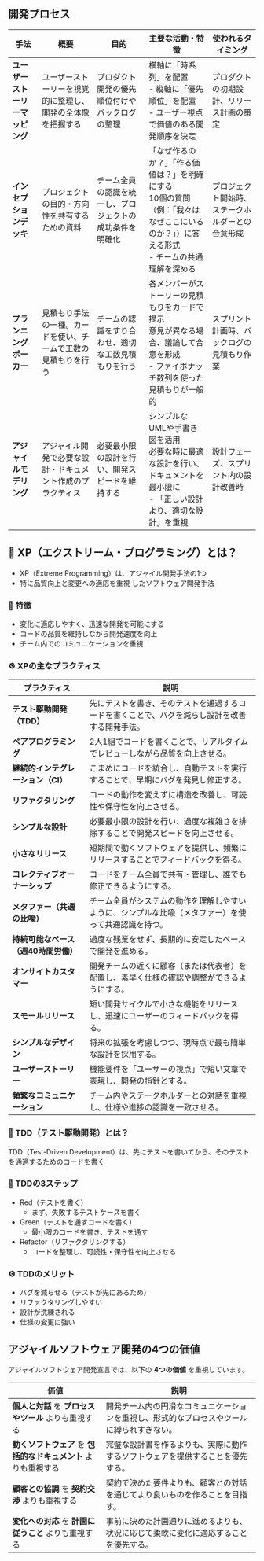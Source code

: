 ## 開発プロセス

| 手法 | 概要 | 目的 | 主要な活動・特徴 | 使われるタイミング |
|------|------|------|----------------|----------------|
| **ユーザーストーリーマッピング** | ユーザーストーリーを視覚的に整理し、開発の全体像を把握する | プロダクト開発の優先順位付けやバックログの整理 | 横軸に「時系列」を配置<br>- 縦軸に「優先順位」を配置<br>- ユーザー視点で価値のある開発順序を決定 | プロダクトの初期設計、リリース計画の策定 |
| **インセプションデッキ** | プロジェクトの目的・方向性を共有するための資料 | チーム全員の認識を統一し、プロジェクトの成功条件を明確化 | 「なぜ作るのか？」「作る価値は？」を明確にする<br> 10個の質問（例：「我々はなぜここにいるのか？」）に答える形式<br>- チームの共通理解を深める | プロジェクト開始時、ステークホルダーとの合意形成 |
| **プランニングポーカー** | 見積もり手法の一種。カードを使い、チームで工数の見積もりを行う | チームの認識をすり合わせ、適切な工数見積もりを行う | 各メンバーがストーリーの見積もりをカードで提示<br> 意見が異なる場合、議論して合意を形成<br>- ファイボナッチ数列を使った見積もりが一般的 | スプリント計画時、バックログの見積もり作業 |
| **アジャイルモデリング** | アジャイル開発で必要な設計・ドキュメント作成のプラクティス | 必要最小限の設計を行い、開発スピードを維持する | シンプルなUMLや手書き図を活用<br>必要な時に最適な設計を行い、ドキュメントを最小限に<br>- 「正しい設計より、適切な設計」を重視 | 設計フェーズ、スプリント内の設計改善時 |


## 🔹 XP（エクストリーム・プログラミング）とは？
- XP（Extreme Programming）は、アジャイル開発手法の1つ 
- 特に品質向上と変更への適応を重視 したソフトウェア開発手法

### 📌 特徴
- 変化に適応しやすく、迅速な開発を可能にする
- コードの品質を維持しながら開発速度を向上
- チーム内でのコミュニケーションを重視

### ⚙️ XPの主なプラクティス

| プラクティス | 説明 |
|-------------|------|
| **テスト駆動開発（TDD）** | 先にテストを書き、そのテストを通過するコードを書くことで、バグを減らし設計を改善する開発手法。 |
| **ペアプログラミング** | 2人1組でコードを書くことで、リアルタイムでレビューしながら品質を向上させる。 |
| **継続的インテグレーション（CI）** | こまめにコードを統合し、自動テストを実行することで、早期にバグを発見し修正する。 |
| **リファクタリング** | コードの動作を変えずに構造を改善し、可読性や保守性を向上させる。 |
| **シンプルな設計** | 必要最小限の設計を行い、過度な複雑さを排除することで開発スピードを向上させる。 |
| **小さなリリース** | 短期間で動くソフトウェアを提供し、頻繁にリリースすることでフィードバックを得る。 |
| **コレクティブオーナーシップ** | コードをチーム全員で共有・管理し、誰でも修正できるようにする。 |
| **メタファー（共通の比喩）** | チーム全員がシステムの動作を理解しやすいように、シンプルな比喩（メタファー）を使って共通認識を持つ。 |
| **持続可能なペース（週40時間労働）** | 過度な残業をせず、長期的に安定したペースで開発を進める。 |
| **オンサイトカスタマー** | 開発チームの近くに顧客（または代表者）を配置し、素早く仕様の確認や調整ができるようにする。 |
| **スモールリリース** | 短い開発サイクルで小さな機能をリリースし、迅速にユーザーのフィードバックを得る。 |
| **シンプルなデザイン** | 将来の拡張を考慮しつつ、現時点で最も簡単な設計を採用する。 |
| **ユーザーストーリー** | 機能要件を「ユーザーの視点」で短い文章で表現し、開発の指針とする。 |
| **頻繁なコミュニケーション** | チーム内やステークホルダーとの対話を重視し、仕様や進捗の認識を一致させる。 |


### 🔹 TDD（テスト駆動開発）とは？
TDD（Test-Driven Development）は、先にテストを書いてから、そのテストを通過するためのコードを書く 

### 📌 TDDの3ステップ
- Red（テストを書く）
  - まず、失敗するテストケースを書く
- Green（テストを通すコードを書く）
  - 最小限のコードを書き、テストを通す
- Refactor（リファクタリングする）
  - コードを整理し、可読性・保守性を向上させる

### ⚙️ TDDのメリット
- バグを減らせる（テストが先にあるため）
- リファクタリングしやすい
- 設計が洗練される
- 仕様の変更に強い

## アジャイルソフトウェア開発の4つの価値

アジャイルソフトウェア開発宣言では、以下の **4つの価値** を重視しています。

| **価値** | **説明** |
|---------|---------|
| **個人と対話** を **プロセスやツール** よりも重視する | 開発チーム内の円滑なコミュニケーションを重視し、形式的なプロセスやツールに縛られすぎない。 |
| **動くソフトウェア** を **包括的なドキュメント** よりも重視する | 完璧な設計書を作るよりも、実際に動作するソフトウェアを提供することを優先する。 |
| **顧客との協調** を **契約交渉** よりも重視する | 契約で決めた要件よりも、顧客との対話を通じてより良いものを作ることを目指す。 |
| **変化への対応** を **計画に従うこと** よりも重視する | 事前に決めた計画通りに進めるよりも、状況に応じて柔軟に変化に適応することを優先する。 |
